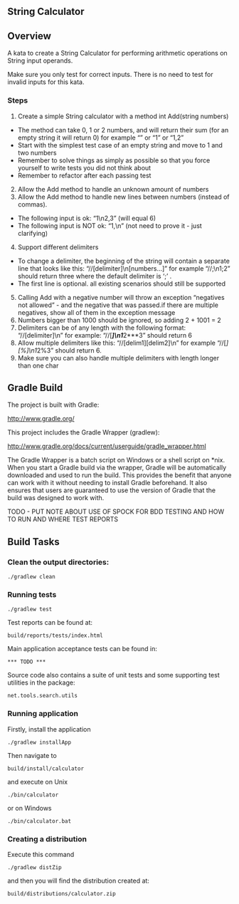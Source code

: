 String Calculator
-----------------

## Overview

A kata to create a String Calculator for performing arithmetic operations on String input operands.

Make sure you only test for correct inputs. There is no need to test for invalid inputs for this kata.

### Steps

1. Create a simple String calculator with a method int Add(string numbers)
  - The method can take 0, 1 or 2 numbers, and will return their sum (for an empty string it will return 0) for example “” or “1” or “1,2”
  - Start with the simplest test case of an empty string and move to 1 and two numbers
  - Remember to solve things as simply as possible so that you force yourself to write tests you did not think about
  - Remember to refactor after each passing test
2. Allow the Add method to handle an unknown amount of numbers
3. Allow the Add method to handle new lines between numbers (instead of commas).
  - The following input is ok:  “1\n2,3”  (will equal 6)
  - The following input is NOT ok:  “1,\n” (not need to prove it - just clarifying)
4. Support different delimiters
  - To change a delimiter, the beginning of the string will contain a separate line that looks like this:   “//[delimiter]\n[numbers…]” for example “//;\n1;2” should return three where the default delimiter is ‘;’ .
  - The first line is optional. all existing scenarios should still be supported
5. Calling Add with a negative number will throw an exception “negatives not allowed” - and the negative that was passed.if there are multiple negatives, show all of them in the exception message
6. Numbers bigger than 1000 should be ignored, so adding 2 + 1001  = 2
7. Delimiters can be of any length with the following format:  “//[delimiter]\n” for example: “//[***]\n1***2***3” should return 6
8. Allow multiple delimiters like this:  “//[delim1][delim2]\n” for example “//[*][%]\n1*2%3” should return 6.
9. Make sure you can also handle multiple delimiters with length longer than one char


## Gradle Build

The project is built with Gradle:

http://www.gradle.org/

This project includes the Gradle Wrapper (gradlew):

http://www.gradle.org/docs/current/userguide/gradle_wrapper.html

The Gradle Wrapper is a batch script on Windows or a shell script on *nix. When you start a Gradle build via the wrapper, Gradle will be automatically downloaded and used to run the build. This provides the benefit that anyone can work with it without needing to install Gradle beforehand. It also ensures that users are guaranteed to use the version of Gradle that the build was designed to work with.

TODO - PUT NOTE ABOUT USE OF SPOCK FOR BDD TESTING AND HOW TO RUN AND WHERE TEST REPORTS


## Build Tasks

### Clean the output directories:

	./gradlew clean

### Running tests

	./gradlew test
	
Test reports can be found at:

	build/reports/tests/index.html

Main application acceptance tests can be found in:

	*** TODO ***

Source code also contains a suite of unit tests and some supporting test utilities in the package:

	net.tools.search.utils

### Running application

Firstly, install the application

	./gradlew installApp
	
Then navigate to

	build/install/calculator

and execute on Unix

	./bin/calculator

or on Windows

	./bin/calculator.bat
	
### Creating a distribution

Execute this command

	./gradlew distZip
	
and then you will find the distribution created at:

	build/distributions/calculator.zip